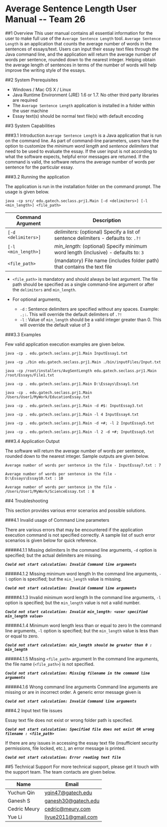 # **Average Sentence Length User Manual -- Team 26**

##1 Overview
This user manual contains all essential information for the user to make full use of the `Average Sentence Length`
tool. `Average Sentence Length` is an application that counts the average number of words in the sentences of 
essays/text. Users can input their essay text files through the Java command line, and the application will return
the average number of words per sentence, rounded down to the nearest integer. Helping obtain the average length of
sentences in terms of the number of words will help improve the writing style of the essays.

##2 System Prerequisites 

- Windows / Mac OS X / Linux
- Java Runtime Environment (JRE) 1.6 or 1.7. No other third party libraries are required
- The `Average Sentence Length` application is installed in a folder within the user machine
- Essay text(s) should be normal text file(s) with default encoding

##3 System Capabilities

###3.1 Introduction
`Average Sentence Length` is a Java application that is run on the command line. As part of command-line parameters,
users have the option to customize the *minimum word length* and *sentence delimiters* that need to be used to evaluate
the essay. If the user input is not according to what the software expects, helpful error messages are returned. If 
the command is valid, the software returns the average number of words per sentence for the particular essay. 

###3.2 Running the application

The application is run in the installation folder on the command prompt. The usage is given below.

````
java -cp src/ edu.gatech.seclass.prj1.Main [-d <delimiters>] [-l <min_length>] <file_path>
````

| Command Argument               | Description                                                                         |
| ------------------------------ | ----------------------------------------------------------------------------------- |
| `[-d <delimiters>]`            | *delimiters:* (optional) Specify a list of sentence delimiters - defaults to: `.?!` |
| `[-l <min_length>]`            | *min_length:* (optional) Specify minimum word length (inclusive) - defaults to: `3` |
| `<file_path>`                  | (mandatory) File name (includes folder path) that contains the text file            |

- `<file_path>` is mandatory and should always be last argument. The file path should be specified as a single command-line
argument or after the `delimiters` and `min_length`.

- For optional arguments,
	- `-d` : Sentence delimiters are specified without any spaces. Example: `.;:`. This will override the default delimiters of `.?!`
	- `-l` : Value of `min_length` should be a valid integer greater than 0. This will override the default value of 3

###3.3 Examples

Few valid application execution examples are given below.

````
java -cp . edu.gatech.seclass.prj1.Main InputEssay1.txt
````

````
java -cp ./bin edu.gatech.seclass.prj1.Main ./bin/inputFiles/Input.txt
````

````
java -cp /root/installers/AvgSentLength edu.gatech.seclass.prj1.Main /root/Essays/File1.txt
````

````
java -cp . edu.gatech.seclass.prj1.Main D:\Essays\Essay1.txt
````

````
java -cp . edu.gatech.seclass.prj1.Main /Users/User1/MyWork/EducationEssay.txt
````

````
java -cp . edu.gatech.seclass.prj1.Main -d #$: InputEssay3.txt
````

````
java -cp . edu.gatech.seclass.prj1.Main -l 4 InputEssay4.txt
````

````
java -cp . edu.gatech.seclass.prj1.Main -d +#; -l 2 InputEssay5.txt
````

````
java -cp . edu.gatech.seclass.prj1.Main -l 2 -d +#; InputEssay5.txt
````

###3.4 Application Output

The software will return the average number of words per sentence, rounded down to the nearest integer. Sample outputs
are given below.

````
Average number of words per sentence in the file - InputEssay7.txt : 7
````

````
Average number of words per sentence in the file - D:\Essays\Essay10.txt : 10
````

````
Average number of words per sentence in the file - /Users/User1/MyWork/ScienceEssay.txt : 8
````

##4 Troubleshooting

This section provides various error scenarios and possible solutions.

###4.1 Invalid usage of Command Line parameters

There are various errors that may be encountered if the application execution command is not specified correctly. A 
sample list of such error scenarios is given below for quick reference.

#####4.1.1 Missing delimiters
In the command line arguments, `-d` option is specified; but the actual delimiters are missing.

***`Could not start calculation: Invalid Command line arguments`***


#####4.1.2 Missing minimum word length
In the command line arguments, `-l` option is specified; but the `min_length` value is missing.

***`Could not start calculation: Invalid Command line arguments`***


#####4.1.3 Invalid minimum word length
In the command line arguments, `-l` option is specified; but the `min_length` value is not a valid number.

***`Could not start calculation: Invalid min_length: <user specified min_length value>`***


#####4.1.4 Minimum word length less than or equal to zero
In the command line arguments, `-l` option is specified; but the `min_length` value is less than or equal to zero.

***`Could not start calculation: min_length should be greater than 0 : min_length`***


#####4.1.5 Missing `<file_path>` argument
In the command line arguments, the file name (`<file_path>`) is not specified.

***`Could not start calculation: Missing filename in the command line arguments`***


#####4.1.6 Wrong command line arguments
Command line arguments are missing or are in incorrect order. A generic error message given is

***`Could not start calculation: Invalid Command line arguments`***


###4.2 Input text file issues

Essay text file does not exist or wrong folder path is specified.

***`Could not start calculation: Specified file does not exist OR wrong filename : <file_path>`***

If there are any issues in accessing the essay text file (insufficient security permissions,
file locked, etc.), an error message is printed.

***`Could not start calculation: Error reading text file`***

##5 Technical Support
For more technical support, please get it touch with the support team. The team contacts are given below.

| Name         | Email               |
|--------------|---------------------|
| Yuchun Qin   | yqin47@gatech.edu   |
| Ganesh S     | ganesh30@gatech.edu |
| Cedric Meury | cedric@meury.com    |
| Yue Li       | liyue2011@gmail.com |
